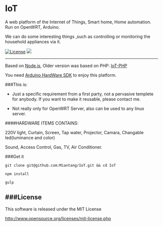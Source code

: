 # IoT
A web platform of the Internet of Things, Smart home, Home automation. Run on OpenWRT, Arduino.

We can do some interesting things ,such as controlling or monitoring the household appliances via it.

[![License](http://img.shields.io/badge/license-MIT-brightgreen.svg)](http://opensource.org/licenses/MIT) 
![](http://progressed.io/bar/95?title=Progress)

----

Based on [Node.js](http://nodejs.org), Older version was based on PHP: [IoT-PHP](https://github.com/Miantang/IoT-PHP)

You need [Arduino HardWare SDK](https://github.com/Internet-of-Things/Arduino) to enjoy this platform.

###This is:

- Just a specific requirement from a first party, not a pervasive templete for anybody. If you want to make it reusable, please contact me.

- Not really only for OpenWRT Server, also can be used to any linux server.

####HARDWARE ITEMS CONTAINS:

220V light, Curtain, Screen, Tap water, Projector, Camara, Changable led(luminance and color)

Sound, Access Control, Gas, TV, Air Conditioner.

###Get it
```
git clone git@github.com:Miantang/IoT.git && cd IoT
```

```
npm install
```

```
gulp
```

###License
-----------------------------------------------------------

This software is released under the MIT License 

<http://www.opensource.org/licenses/mit-license.php>
